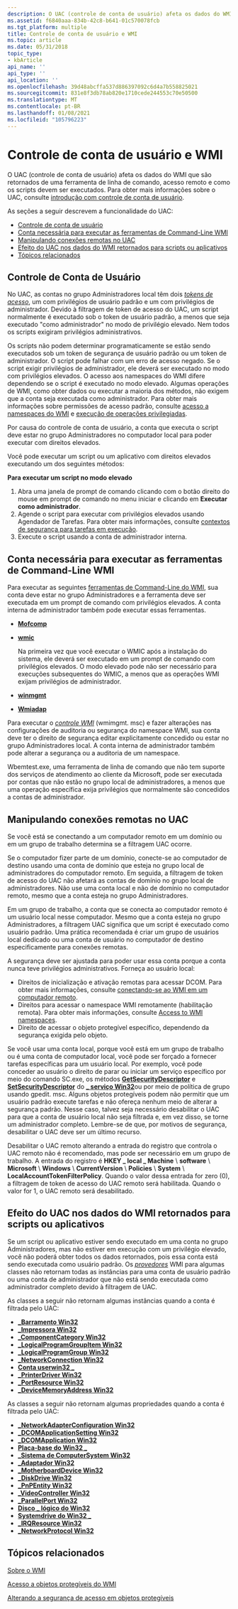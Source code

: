 ```yaml
---
description: O UAC (controle de conta de usuário) afeta os dados do WMI que são retornados de uma ferramenta de linha de comando, acesso remoto e como os scripts devem ser executados. Para obter mais informações sobre o UAC, consulte Introdução com controle de conta de usuário.
ms.assetid: f6840aaa-834b-42c8-b641-01c570078fcb
ms.tgt_platform: multiple
title: Controle de conta de usuário e WMI
ms.topic: article
ms.date: 05/31/2018
topic_type:
- kbArticle
api_name: ''
api_type: ''
api_location: ''
ms.openlocfilehash: 39d48abcffa537d886397092c6d4a7b558825021
ms.sourcegitcommit: 831e8f3db78ab820e1710cede244553c70e50500
ms.translationtype: MT
ms.contentlocale: pt-BR
ms.lasthandoff: 01/08/2021
ms.locfileid: "105796223"
---
```

# <a name="user-account-control-and-wmi"></a>Controle de conta de usuário e WMI

O UAC (controle de conta de usuário) afeta os dados do WMI que são retornados de uma ferramenta de linha de comando, acesso remoto e como os scripts devem ser executados. Para obter mais informações sobre o UAC, consulte [introdução com controle de conta de usuário](https://support.microsoft.com/help/922708/how-to-use-user-account-control-uac-in-windows-vista).

As seções a seguir descrevem a funcionalidade do UAC:

-   [Controle de conta de usuário](#user-account-control-and-wmi)
-   [Conta necessária para executar as ferramentas de Command-Line WMI](#account-needed-to-run-wmi-command-line-tools)
-   [Manipulando conexões remotas no UAC](#handling-remote-connections-under-uac)
-   [Efeito do UAC nos dados do WMI retornados para scripts ou aplicativos](#uac-effect-on-wmi-data-returned-to-scripts-or-applications)
-   [Tópicos relacionados](#related-topics)

## <a name="user-account-control"></a>Controle de Conta de Usuário

No UAC, as contas no grupo Administradores local têm dois [*tokens de acesso*](/windows/desktop/SecGloss/a-gly), um com privilégios de usuário padrão e um com privilégios de administrador. Devido à filtragem de token de acesso do UAC, um script normalmente é executado sob o token de usuário padrão, a menos que seja executado "como administrador" no modo de privilégio elevado. Nem todos os scripts exigiram privilégios administrativos.

Os scripts não podem determinar programaticamente se estão sendo executados sob um token de segurança de usuário padrão ou um token de administrador. O script pode falhar com um erro de acesso negado. Se o script exigir privilégios de administrador, ele deverá ser executado no modo com privilégios elevados. O acesso aos namespaces do WMI difere dependendo se o script é executado no modo elevado. Algumas operações de WMI, como obter dados ou executar a maioria dos métodos, não exigem que a conta seja executada como administrador. Para obter mais informações sobre permissões de acesso padrão, consulte [acesso a namespaces do WMI](access-to-wmi-namespaces.md) e [execução de operações privilegiadas](executing-privileged-operations.md).

Por causa do controle de conta de usuário, a conta que executa o script deve estar no grupo Administradores no computador local para poder executar com direitos elevados.

Você pode executar um script ou um aplicativo com direitos elevados executando um dos seguintes métodos:

**Para executar um script no modo elevado**

1.  Abra uma janela de prompt de comando clicando com o botão direito do mouse em prompt de comando no menu iniciar e clicando em **Executar como administrador**.
2.  Agende o script para executar com privilégios elevados usando Agendador de Tarefas. Para obter mais informações, consulte [contextos de segurança para tarefas em execução](/windows/desktop/TaskSchd/security-contexts-for-running-tasks).
3.  Execute o script usando a conta de administrador interna.

## <a name="account-needed-to-run-wmi-command-line-tools"></a>Conta necessária para executar as ferramentas de Command-Line WMI

Para executar as seguintes [ferramentas de Command-Line do WMI](wmi-command-line-tools.md), sua conta deve estar no grupo Administradores e a ferramenta deve ser executada em um prompt de comando com privilégios elevados. A conta interna de administrador também pode executar essas ferramentas.

-   [**Mofcomp**](mofcomp.md)

-   [**wmic**](wmic.md)

    Na primeira vez que você executar o WMIC após a instalação do sistema, ele deverá ser executado em um prompt de comando com privilégios elevados. O modo elevado pode não ser necessário para execuções subsequentes do WMIC, a menos que as operações WMI exijam privilégios de administrador.

-   [**winmgmt**](winmgmt.md)

-   [**Wmiadap**](wmiadap.md)

Para executar o [*controle WMI*](gloss-w.md) (wmimgmt. msc) e fazer alterações nas configurações de auditoria ou segurança do namespace WMI, sua conta deve ter o direito de segurança editar explicitamente concedido ou estar no grupo Administradores local. A conta interna de administrador também pode alterar a segurança ou a auditoria de um namespace.

Wbemtest.exe, uma ferramenta de linha de comando que não tem suporte dos serviços de atendimento ao cliente da Microsoft, pode ser executada por contas que não estão no grupo local de administradores, a menos que uma operação específica exija privilégios que normalmente são concedidos a contas de administrador.

## <a name="handling-remote-connections-under-uac"></a>Manipulando conexões remotas no UAC

Se você está se conectando a um computador remoto em um domínio ou em um grupo de trabalho determina se a filtragem UAC ocorre.

Se o computador fizer parte de um domínio, conecte-se ao computador de destino usando uma conta de domínio que esteja no grupo local de administradores do computador remoto. Em seguida, a filtragem de token de acesso do UAC não afetará as contas de domínio no grupo local de administradores. Não use uma conta local e não de domínio no computador remoto, mesmo que a conta esteja no grupo Administradores.

Em um grupo de trabalho, a conta que se conecta ao computador remoto é um usuário local nesse computador. Mesmo que a conta esteja no grupo Administradores, a filtragem UAC significa que um script é executado como usuário padrão. Uma prática recomendada é criar um grupo de usuários local dedicado ou uma conta de usuário no computador de destino especificamente para conexões remotas.

A segurança deve ser ajustada para poder usar essa conta porque a conta nunca teve privilégios administrativos. Forneça ao usuário local:

-   Direitos de inicialização e ativação remotas para acessar DCOM. Para obter mais informações, consulte [conectando-se ao WMI em um computador remoto](connecting-to-wmi-on-a-remote-computer.md).
-   Direitos para acessar o namespace WMI remotamente (habilitação remota). Para obter mais informações, consulte [Access to WMI namespaces](access-to-wmi-namespaces.md).
-   Direito de acessar o objeto protegível específico, dependendo da segurança exigida pelo objeto.

Se você usar uma conta local, porque você está em um grupo de trabalho ou é uma conta de computador local, você pode ser forçado a fornecer tarefas específicas para um usuário local. Por exemplo, você pode conceder ao usuário o direito de parar ou iniciar um serviço específico por meio do comando SC.exe, os métodos [**GetSecurityDescriptor**](/windows/desktop/CIMWin32Prov/getsecuritydescriptor-method-in-class-win32-service) e [**SetSecurityDescriptor**](/windows/desktop/CIMWin32Prov/setsecuritydescriptor-method-in-class-win32-service) do [**\_ serviço Win32**](/windows/desktop/CIMWin32Prov/win32-service)ou por meio de política de grupo usando gpedit. msc. Alguns objetos protegíveis podem não permitir que um usuário padrão execute tarefas e não ofereça nenhum meio de alterar a segurança padrão. Nesse caso, talvez seja necessário desabilitar o UAC para que a conta de usuário local não seja filtrada e, em vez disso, se torne um administrador completo. Lembre-se de que, por motivos de segurança, desabilitar o UAC deve ser um último recurso.

Desabilitar o UAC remoto alterando a entrada do registro que controla o UAC remoto não é recomendado, mas pode ser necessário em um grupo de trabalho. A entrada do registro é **HKEY \_ local \_ Machine** \\ **software** \\ **Microsoft** \\ **Windows** \\ **CurrentVersion** \\ **Policies** \\ **System** \\ **LocalAccountTokenFilterPolicy**. Quando o valor dessa entrada for zero (0), a filtragem de token de acesso do UAC remoto será habilitada. Quando o valor for 1, o UAC remoto será desabilitado.

## <a name="uac-effect-on-wmi-data-returned-to-scripts-or-applications"></a>Efeito do UAC nos dados do WMI retornados para scripts ou aplicativos

Se um script ou aplicativo estiver sendo executado em uma conta no grupo Administradores, mas não estiver em execução com um privilégio elevado, você não poderá obter todos os dados retornados, pois essa conta está sendo executada como usuário padrão. Os [*provedores*](gloss-p.md) WMI para algumas classes não retornam todas as instâncias para uma conta de usuário padrão ou uma conta de administrador que não está sendo executada como administrador completo devido à filtragem de UAC.

As classes a seguir não retornam algumas instâncias quando a conta é filtrada pelo UAC:

-   [**\_Barramento Win32**](/windows/desktop/CIMWin32Prov/win32-bus)
-   [**\_Impressora Win32**](/windows/desktop/CIMWin32Prov/win32-printer)
-   [**\_ComponentCategory Win32**](/windows/desktop/CIMWin32Prov/win32-componentcategory)
-   [**\_LogicalProgramGroupItem Win32**](/windows/desktop/CIMWin32Prov/win32-logicalprogramgroupitem)
-   [**\_LogicalProgramGroup Win32**](/windows/desktop/CIMWin32Prov/win32-logicalprogramgroup)
-   [**\_NetworkConnection Win32**](/windows/desktop/CIMWin32Prov/win32-networkconnection)
-   [**Conta userwin32 \_**](/windows/desktop/CIMWin32Prov/win32-useraccount)
-   [**\_PrinterDriver Win32**](/windows/desktop/CIMWin32Prov/win32-printerdriver)
-   [**\_PortResource Win32**](/windows/desktop/CIMWin32Prov/win32-portresource)
-   [**\_DeviceMemoryAddress Win32**](/windows/desktop/CIMWin32Prov/win32-devicememoryaddress)

As classes a seguir não retornam algumas propriedades quando a conta é filtrada pelo UAC:

-   [**\_NetworkAdapterConfiguration Win32**](/windows/desktop/CIMWin32Prov/win32-networkadapterconfiguration)
-   [**\_DCOMApplicationSetting Win32**](/windows/desktop/CIMWin32Prov/win32-dcomapplicationsetting)
-   [**\_DCOMApplication Win32**](/windows/desktop/CIMWin32Prov/win32-dcomapplication)
-   [**Placa-base do Win32 \_**](/windows/desktop/CIMWin32Prov/win32-baseboard)
-   [**\_Sistema de ComputerSystem Win32**](/windows/desktop/CIMWin32Prov/win32-computersystem)
-   [**\_Adaptador Win32**](/windows/desktop/CIMWin32Prov/win32-networkadapter)
-   [**\_MotherboardDevice Win32**](/windows/desktop/CIMWin32Prov/win32-motherboarddevice)
-   [**\_DiskDrive Win32**](/windows/desktop/CIMWin32Prov/win32-diskdrive)
-   [**\_PnPEntity Win32**](/windows/desktop/CIMWin32Prov/win32-pnpentity)
-   [**\_VideoController Win32**](/windows/desktop/CIMWin32Prov/win32-videocontroller)
-   [**\_ParallelPort Win32**](/windows/desktop/CIMWin32Prov/win32-parallelport)
-   [**Disco \_ lógico do Win32**](/windows/desktop/CIMWin32Prov/win32-logicaldisk)
-   [**Systemdrive do Win32 \_**](/windows/desktop/CIMWin32Prov/win32-systemdriver)
-   [**\_IRQResource Win32**](/windows/desktop/CIMWin32Prov/win32-irqresource)
-   [**\_NetworkProtocol Win32**](/windows/desktop/CIMWin32Prov/win32-networkprotocol)

## <a name="related-topics"></a>Tópicos relacionados

<dl> <dt>

[Sobre o WMI](about-wmi.md)
</dt> <dt>

[Acesso a objetos protegíveis do WMI](access-to-wmi-securable-objects.md)
</dt> <dt>

[Alterando a segurança de acesso em objetos protegíveis](changing-access-security-on-securable-objects.md)
</dt> </dl>

 

 
